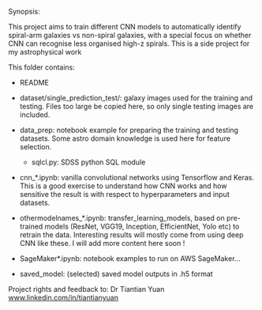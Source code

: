 Synopsis:

This project aims to train different CNN  models to automatically
identify spiral-arm galaxies vs non-spiral galaxies, with a special
focus on whether CNN can recognise less organised high-z spirals.
This is a side project for my astrophysical work <br/>


This folder contains:<br/>

* README<br/>
* dataset/single\_prediction\_test/: galaxy images used for the training and testing. Files too
  large be copied here, so only single testing images are
  included. <br/>
  
* data_prep: notebook example for preparing the training and testing
datasets. Some astro domain knowledge is used here for feature selection.<br/>
     * sqlcl.py: SDSS python SQL module <br/>
 

* cnn\_\*.ipynb:    vanilla convolutional networks using
  Tensorflow and Keras. This is a good exercise to understand how CNN
  works and how sensitive the result is with respect to
  hyperparameters and input datasets. <br/>

* othermodelnames\_\*.ipynb:  transfer\_learning\_models, based on  pre-trained models (ResNet, VGG19,
Inception, EfficientNet, Yolo etc) to retrain the data. Interesting results will mostly come from using deep CNN like these. 
I will add more content here soon ! <br/>
  
* SageMaker*.ipynb: notebook examples to run  on AWS SageMaker...

* saved\_model: (selected) saved model outputs in .h5 format <br/>


  

Project rights and feedback to: Dr Tiantian Yuan<br/>
www.linkedin.com/in/tiantianyuan                                                                     
